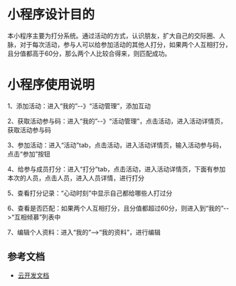 # 小程序设计目的

本小程序主要为打分系统。通过活动的方式，认识朋友，扩大自己的交际圈、人脉，对于每次活动，参与人可以给参加活动的其他人打分，如果两个人互相打分，且分值都高于60分，那么两个人比较合得来，则匹配成功。

# 小程序使用说明
1、添加活动：进入“我的”--》“活动管理”，添加互动

2、获取活动参与码：进入“我的”--》“活动管理”，点击活动，进入活动详情页，获取活动参与码

3、参加活动：进入“活动”tab，点击活动，进入活动详情页，输入活动参与码，点击“参加”按钮

4、给参与成员打分：进入“打分”tab，点击活动，进入活动详情页，下面有参加本次的人员，点击人员，进入人员详情，进行打分

5、查看打分记录：“心动时刻”中显示自己都给哪些人打过分

6、查看是否匹配：如果两个人互相打分，且分值都超过60分，则进入到“我的”-->“互相倾慕”列表中

7、编辑个人资料：进入“我的”-->“我的资料”，进行编辑


## 参考文档

- [云开发文档](https://developers.weixin.qq.com/miniprogram/dev/wxcloud/basis/getting-started.html)

